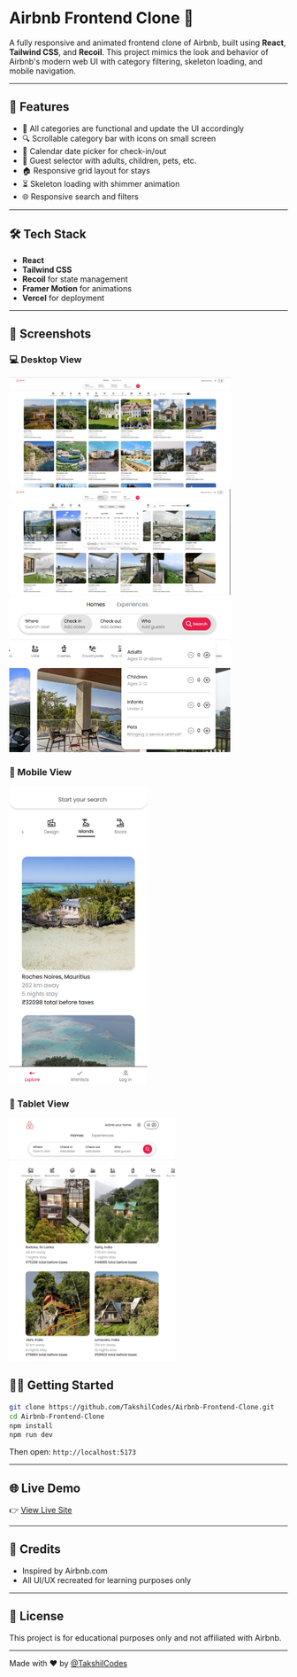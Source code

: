 # Airbnb Frontend Clone 🏡

A fully responsive and animated frontend clone of Airbnb, built using **React**, **Tailwind CSS**, and **Recoil**. This project mimics the look and behavior of Airbnb's modern web UI with category filtering, skeleton loading, and mobile navigation.

---

## 🚀 Features

- 📂 All categories are functional and update the UI accordingly 
- 🔍 Scrollable category bar with icons on small screen
- 📅 Calendar date picker for check-in/out
- 🧒 Guest selector with adults, children, pets, etc.
- 🏠 Responsive grid layout for stays
- ⏳ Skeleton loading with shimmer animation
- 🌐 Responsive search and filters

---

## 🛠 Tech Stack

- **React**
- **Tailwind CSS**
- **Recoil** for state management
- **Framer Motion** for animations
- **Vercel** for deployment

---

## 📸 Screenshots

### 💻 Desktop View

<img src="./screenshots/desktop1.png" alt="Desktop 1" width="400"/>
<img src="./screenshots/checkin.png" alt="Check in/Check out picker" width="400"/>
<img src="./screenshots/guestpicker.png" alt="Guest Picker" width="400"/>

### 📱 Mobile View

<img src="./screenshots/mobileview.png" alt="Mobile View" width="250"/>

### 📱 Tablet View

<img src="./screenshots/ipadview.png" alt="Tablet View" width="300"/>


## 🧑‍💻 Getting Started

```bash
git clone https://github.com/TakshilCodes/Airbnb-Frontend-Clone.git
cd Airbnb-Frontend-Clone
npm install
npm run dev
```

Then open: `http://localhost:5173`

---

## 🌐 Live Demo

👉 [View Live Site](https://takshil-airbnb-clone.vercel.app/)  

---

## 🙌 Credits

- Inspired by Airbnb.com
- All UI/UX recreated for learning purposes only

---

## 📄 License

This project is for educational purposes only and not affiliated with Airbnb.

---

Made with ❤️ by [@TakshilCodes](https://github.com/TakshilCodes)